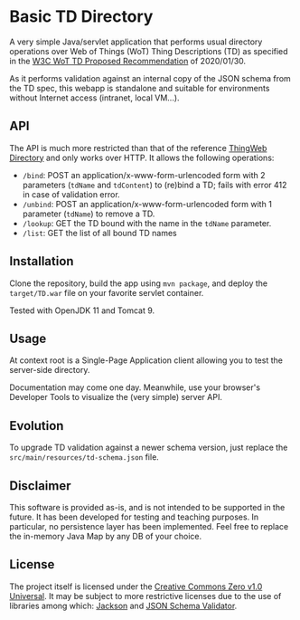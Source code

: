 # Basic TD Directory

A very simple Java/servlet application that performs usual directory operations over Web of Things (WoT) Thing Descriptions (TD) as specified in the [W3C WoT TD Proposed Recommendation](https://www.w3.org/TR/2020/PR-wot-thing-description-20200130/) of 2020/01/30.

As it performs validation against an internal copy of the JSON schema from the TD spec, this webapp is standalone and suitable for environments without Internet access (intranet, local VM...).

## API

The API is much more restricted than that of the reference [ThingWeb Directory](https://github.com/thingweb/thingweb-directory) and only works over HTTP.
It allows the following operations:

- `/bind`: POST an application/x-www-form-urlencoded form with 2 parameters (`tdName` and `tdContent`) to (re)bind a TD; fails with error 412 in case of validation error.
- `/unbind`: POST an application/x-www-form-urlencoded form with 1 parameter (`tdName`) to remove a TD.
- `/lookup`: GET the TD bound with the name in the `tdName` parameter.
- `/list`: GET the list of all bound TD names

## Installation

Clone the repository, build the app using `mvn package`, and deploy the `target/TD.war` file on your favorite servlet container.

Tested with OpenJDK 11 and Tomcat 9.

## Usage

At context root is a Single-Page Application client allowing you to test the server-side directory.

Documentation may come one day. Meanwhile, use your browser's Developer Tools to visualize the (very simple) server API.

## Evolution

To upgrade TD validation against a newer schema version, just replace the `src/main/resources/td-schema.json` file.

## Disclaimer

This software is provided as-is, and is not intended to be supported in the future. It has been developed for testing and teaching purposes. In particular, no persistence layer has been implemented. Feel free to replace the in-memory Java Map by any DB of your choice.

## License

The project itself is licensed under the
[Creative Commons Zero v1.0 Universal](./LICENSE).
It may be subject to more restrictive licenses due to the use of libraries among which: [Jackson](https://github.com/FasterXML/jackson) and [JSON Schema Validator](https://github.com/everit-org/json-schema).